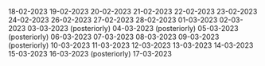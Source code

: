 18-02-2023
19-02-2023
20-02-2023
21-02-2023
22-02-2023
23-02-2023
24-02-2023
26-02-2023
27-02-2023
28-02-2023
01-03-2023
02-03-2023
03-03-2023 (posteriorly)
04-03-2023 (posteriorly)
05-03-2023 (posteriorly)
06-03-2023
07-03-2023
08-03-2023
09-03-2023 (posteriorly)
10-03-2023
11-03-2023
12-03-2023
13-03-2023
14-03-2023
15-03-2023
16-03-2023 (posteriorly)
17-03-2023